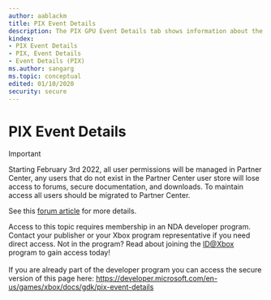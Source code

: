 ```yaml
---
author: aablackm
title: PIX Event Details
description: The PIX GPU Event Details tab shows information about the Direct3D API call and the parameters passed to it.
kindex:
- PIX Event Details
- PIX, Event Details
- Event Details (PIX)
ms.author: sangarg
ms.topic: conceptual
edited: 01/10/2020
security: secure
---
```


# PIX Event Details
> [!IMPORTANT]
> Starting February 3rd 2022, all user permissions will be managed in Partner Center, any users that do not exist in the Partner Center user store will lose access to forums, secure documentation, and downloads. To maintain access all users should be migrated to Partner Center. <p></p>See this <a href="https://forums.xboxlive.com/articles/132187/breaking-change-user-access-for-forums-secure-docu.html">forum article</a> for more details.  

 Access to this topic requires membership in an NDA developer program. Contact your publisher or your Xbox program representative if you need direct access. Not in the program? Read about joining the <a href="https://www.xbox.com/Developers/id">ID@Xbox</a> program to gain access today!  <br/><br/>If you are already part of the developer program you can access the secure version of this page here: <a target="_blank" href="https://developer.microsoft.com/en-us/games/xbox/docs/gdk/pix-event-details">https://developer.microsoft.com/en-us/games/xbox/docs/gdk/pix-event-details</a>